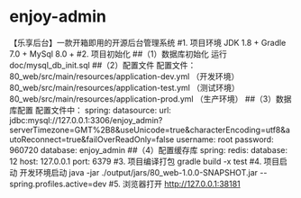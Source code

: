 # enjoy-admin
【乐享后台】一款开箱即用的开源后台管理系统
#1. 项目环境
    JDK 1.8 +
    Gradle 7.0 +
    MySql 8.0 +
#2. 项目初始化
##（1）数据库初始化
    运行 doc/mysql_db_init.sql
##（2）配置文件 
    配置文件：    
    80_web/src/main/resources/application-dev.yml （开发环境）
    80_web/src/main/resources/application-test.yml （测试环境）
    80_web/src/main/resources/application-prod.yml （生产环境）
##（3）数据库配置
    配置文件中：
    spring: 
      datasource:
        url: jdbc:mysql://127.0.0.1:3306/enjoy_admin?serverTimezone=GMT%2B8&useUnicode=true&characterEncoding=utf8&autoReconnect=true&failOverReadOnly=false
        username: root
        password: 960720
        database: enjoy_admin
##（4）配置缓存库
    spring:
      redis:
        database: 12
        host: 127.0.0.1
        port: 6379
#3. 项目编译打包
    gradle build -x test
#4. 项目启动
    开发环境启动
    java -jar ./output/jars/80_web-1.0.0-SNAPSHOT.jar --spring.profiles.active=dev
#5. 浏览器打开
    http://127.0.0.1:38181
